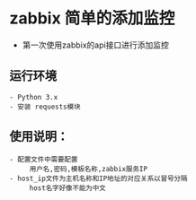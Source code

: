 # zabbix 简单的添加监控

  - 第一次使用zabbix的api接口进行添加监控

## 运行环境
	- Python 3.x
	- 安装 requests模块
  
  
## 使用说明：
    - 配置文件中需要配置
         用户名,密码,模板名称,zabbix服务IP
    - host_ip文件为主机名称和IP地址的对应关系以冒号分隔
         host名字好像不能为中文
    
